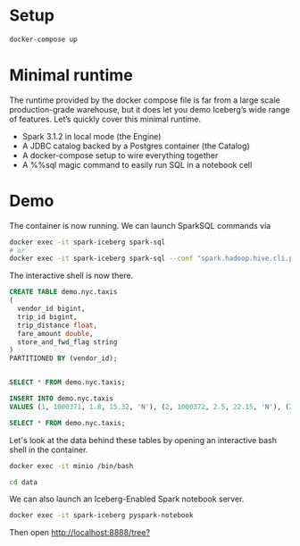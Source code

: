 # Setup

```bash
docker-compose up
```

# Minimal runtime

The runtime provided by the docker compose file is far from a large scale production-grade warehouse, but it does let you demo Iceberg’s wide range of features. Let’s quickly cover this minimal runtime.

- Spark 3.1.2 in local mode (the Engine)
- A JDBC catalog backed by a Postgres container (the Catalog)
- A docker-compose setup to wire everything together
- A %%sql magic command to easily run SQL in a notebook cell

# Demo

The container is now running. We can launch SparkSQL commands via

```bash
docker exec -it spark-iceberg spark-sql
# or
docker exec -it spark-iceberg spark-sql --conf "spark.hadoop.hive.cli.print.header=true"
```

The interactive shell is now there.

```sql
CREATE TABLE demo.nyc.taxis
(
  vendor_id bigint,
  trip_id bigint,
  trip_distance float,
  fare_amount double,
  store_and_fwd_flag string
)
PARTITIONED BY (vendor_id);


SELECT * FROM demo.nyc.taxis;

INSERT INTO demo.nyc.taxis
VALUES (1, 1000371, 1.8, 15.32, 'N'), (2, 1000372, 2.5, 22.15, 'N'), (2, 1000373, 0.9, 9.01, 'N'), (1, 1000374, 8.4, 42.13, 'Y');

SELECT * FROM demo.nyc.taxis;   
```

Let's look at the data behind these tables by opening an interactive bash shell in the container.

```bash
docker exec -it minio /bin/bash

cd data
```

We can also launch an Iceberg-Enabled Spark notebook server.

```bash
docker exec -it spark-iceberg pyspark-notebook
```

Then open [http://localhost:8888/tree?](http://localhost:8888/tree?)